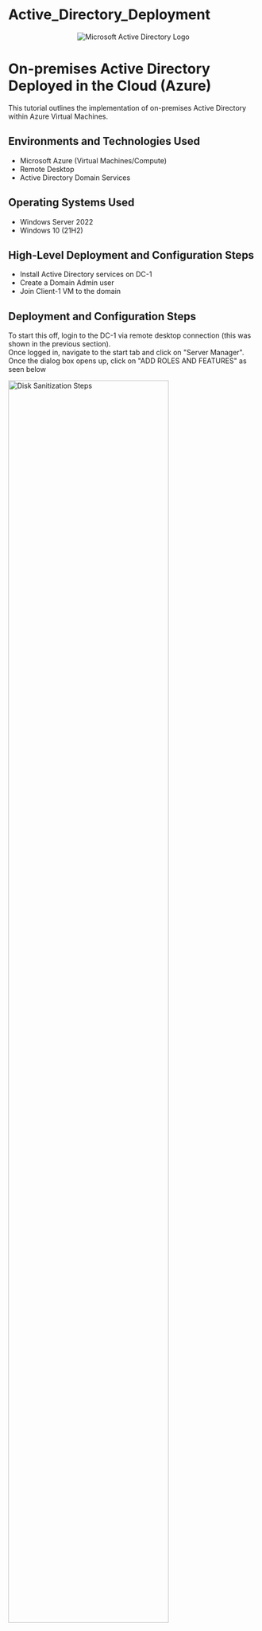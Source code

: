 # Active_Directory_Deployment

<p align="center">
<img src="https://i.imgur.com/dD3HdHo.jpeg" alt="Microsoft Active Directory Logo"/>
</p>

<h1>On-premises Active Directory Deployed in the Cloud (Azure)</h1>
This tutorial outlines the implementation of on-premises Active Directory within Azure Virtual Machines.<br />


<h2>Environments and Technologies Used</h2>

- Microsoft Azure (Virtual Machines/Compute)
- Remote Desktop
- Active Directory Domain Services

<h2>Operating Systems Used </h2>

- Windows Server 2022
- Windows 10 (21H2)

<h2>High-Level Deployment and Configuration Steps</h2>

- Install Active Directory services on DC-1
- Create a Domain Admin user
- Join Client-1 VM to the domain

<h2>Deployment and Configuration Steps</h2>

<p>
To start this off, login to the DC-1 via remote desktop connection (this was shown in the previous section). <br /> 
Once logged in, navigate to the start tab and click on "Server Manager". Once the dialog box opens up, click on "ADD ROLES AND FEATURES" as seen below
</p>

<p>
<img src="https://i.imgur.com/LFjPhpU.png" height="80%" width="80%" alt="Disk Sanitization Steps"/>
</p>
<br />

<p>
Click on Next until the page below comes up. We need to add "Active Directory Domain Services" so click on it and "Add features". Click on "Next" until the Install page is reached. Install and close afterwards
</p>

<p>
<img src="https://i.imgur.com/YDaszj6.png" height="80%" width="80%" alt="Disk Sanitization Steps"/>
</p>
<br /> 

<p>
Now, we are going to promote DC-1 as an actual domain controller. This means it would be configured to become the domain controller. <br /> 
Go back to the "Service Manager Dashboard" and navigate to a "flag" at the top right corner of the page and click "promote this server as a domain controller" </p>

<p>
<img src="https://i.imgur.com/Csg1tWF.png" height="80%" width="80%" alt="Disk Sanitization Steps"/>
</p>
<br />

<p>
Select "Add a new forest" > use "mydomain.com as Root domain name > input a password and confirm > uncheck "create DNS delegation > click "Next" until the Install page is reached and Install.
Once installation is complete, DC-1 would restart itself and require you to re-login 
</p>

<p>
<img src="https://i.imgur.com/99qYPR8.png" height="80%" width="80%" alt="Disk Sanitization Steps"/>
</p>
<br />

<p>
Now that DC-1 is a domain controller, in order to login to it, we have to specify the context to which we want to log into it as. 
This means every user in the domain that needs to login to DC-1 would need to specify the domain name(context) and the user's name. In this case "mydomain.com" is the domain and "labuser" is the user's name. See image below
</p>

<p>
<img src="https://i.imgur.com/9K5lkVR.png" height="80%" width="80%" alt="Disk Sanitization Steps"/>
</p>
<br /> 
<br /> 

<p>
Once logged in, navigate to "Start" > "Windows Administrative tools" > "Active Directory Users and Computers"
</p>

<p>
<img src="https://i.imgur.com/YI9yZcl.png" height="80%" width="80%" alt="Disk Sanitization Steps"/>
</p>
<br /> <br /> 

<p>
We will go on to create an "Organizational Unit (OU) called "_EMPLOYEES".
An Organizational Unit (OU) in Active Directory (AD) is a container used to group users, computers, groups, and other OUs within a domain. It helps administrators organize and manage resources efficiently by applying Group Policies and delegating administrative control<br /><br />
Once in the Active Directory Users and Computers page, right-click on "mydomain.com" > Select "New"  > "Organizational Unit" > type in the name as seen below
</p>

<p>
<img src="https://i.imgur.com/UNTnnO0.png" height="80%" width="80%" alt="Disk Sanitization Steps"/>
</p>
<br /> <br /> 

<p>
Add another organizational unit called "_ADMINS"
</p>

<p>
<img src="https://i.imgur.com/TwM2hKT.png" height="80%" width="80%" alt="Disk Sanitization Steps"/>
</p>
<br /> <br /> 

<p>
A new employee will be created named "Jane Doe" and her password login enabled. To create a user, right-click on _ADMINS > "New" > "User"
</p>

<p>
<img src="https://i.imgur.com/vcsXj8T.png" height="80%" width="80%" alt="Disk Sanitization Steps"/>
</p>
<br /> <br /> 

<p>
Jane's account is not an admin yet even though we put it in the admin folder. What makes the account an administrator over the domain is actually adding the account to the built-in domain admins security group <br />
To add the account, right click on "Jane Doe" > "Properties" > "Member of" > "Add" > type in domain admins as seen in image below and click "Check Names". Once it finds it, click Apply and Ok. Now the account is an actual DOmain Admin so creating users and performing other tasks can be carried out 
</p>

<p>
<img src="https://i.imgur.com/dbQ1EXC.png" height="80%" width="80%" alt="Disk Sanitization Steps"/>
</p>
<br /> <br /> 

<p>
Now, we'll log out of labuser account and login as the new domain admin which is Jane doe
</p>

<p>
<img src="https://i.imgur.com/6yy48RJ.png" height="80%" width="80%" alt="Disk Sanitization Steps"/>
</p>
<br /> <br /> 

<p>
Next, we'll log into client-1 as t he original local admin (labuser) and join it to the domain. To do this, get the ipaddress for client-1 and set up a remote desktop connection into client-1 VM <br />
Once login is successful, navigate to the start menu and right click > slect "system" > "rename this PC (advanced) > click "change" > select "Domain" and type "domain.com". Click Ok
</p>

<p>
<img src="https://i.imgur.com/pnQCWV3.png" height="80%" width="80%" alt="Disk Sanitization Steps"/>
</p>
<br /> <br /> 

<p>
In the previous section, we set client-1's DNS settings to use DC-1's private ip address. By doing this, the domain controller (current DNS server) can be located which is in the "mydomain.com" domain <br /> 
Here we'll use the jane_admin details to login because the accont is a domain admin and has permissions to join the domain. Once this is done, client-1 would retart 
</p>

<p>
<img src="https://i.imgur.com/fVKeWlg.png" height="80%" width="80%" alt="Disk Sanitization Steps"/>
</p>
<br /> <br /> 

<p>
Log into the domain controller (DC-1) via remote desktop conncection and verify that client-1 shows up in Active Directory Users and Computers (ADUC). Navigate to the ADCU as before, expand mydomain.com drop down > click on "computers" and we can see client-1 present
</p>

<p>
<img src="https://i.imgur.com/p1Qv5jP.png" height="80%" width="80%" alt="Disk Sanitization Steps"/>
</p>
<br /> <br /> 


